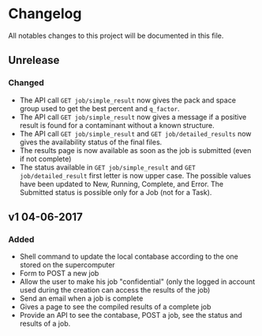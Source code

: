 # Changelog
All notables changes to this project will be documented in this file.

## Unrelease
### Changed
- The API call `GET job/simple_result` now gives the pack and space group used
  to get the best percent and `q_factor`.
- The API call `GET job/simple_result` now gives a message if a positive result
  is found for a contaminant without a known structure.
- The API call `GET job/simple_result` and `GET job/detailed_results` now gives
  the availability status of the final files.
- The results page is now available as soon as the job is submitted (even if
  not complete)
- The status available in `GET job/simple_result` and `GET job/detailed_result`
  first letter is now upper case. The possible values have been updated to
  New, Running, Complete, and Error. The Submitted status is possible only
  for a Job (not for a Task).

## v1 04-06-2017
### Added
- Shell command to update the local contabase according to the one stored on
  the supercomputer
- Form to POST a new job
- Allow the user to make his job "confidential" (only the logged in account
  used during the creation can access the results of the job)
- Send an email when a job is complete
- Gives a page to see the compiled results of a complete job
- Provide an API to see the contabase, POST a job, see the status and results
  of a job.
